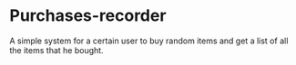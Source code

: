 # Purchases-recorder
 A simple system for a certain user to buy random items and get a list of all the items that he bought.

